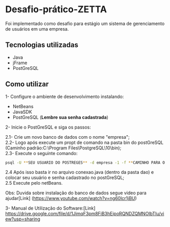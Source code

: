 # Desafio-prático-ZETTA
Foi implementado como desafio para estágio um sistema de gerenciamento de usuários em uma empresa.

## Tecnologias utilizadas 
 - Java 
 - jFrame
 - PostGreSQL
 
 ## Como utilizar
 
 1- Configure o ambiente de desenvolvimento instalando:
 
  - NetBeans
  - JavaSDK
  - PostGreSQL (**Lembre sua senha cadastrada**)
  
  2- Inicie o PostGreSQL e siga os passos:
  
   2.1- Crie um novo banco de dados com o nome "empresa";<br />
   2.2- Logo após execute um propt de comando na pasta bin do postGreSQL (Caminho padrão:C:\Program Files\PostgreSQL\10\bin);<br />
   2.3- Execute o seguinte comando:
   ```bash
   psql -U **SEU USUARIO DO POSTREGES** -d empresa -1 -f **CAMINHO PARA O ARQUIVO .SQL CHAMADO EMPRESA**
   ```
   
   2.4 Após isso basta ir no arquivo conexao.java (dentro da pasta dao) e colocar seu usuário e senha cadastrado no postGreSQL;<br />
   2.5 Execute pelo netBeans.
   
  Obs: Duvida sobre instalação do banco de dados segue video para ajudar[Link] (https://www.youtube.com/watch?v=ng60lcr1jBU)
  
  
  3- Manual de Utilização do Software:[Link] https://drive.google.com/file/d/1JimqF3pm8FiB3hEipoRQNDZQMNOIbTIu/view?usp=sharing


